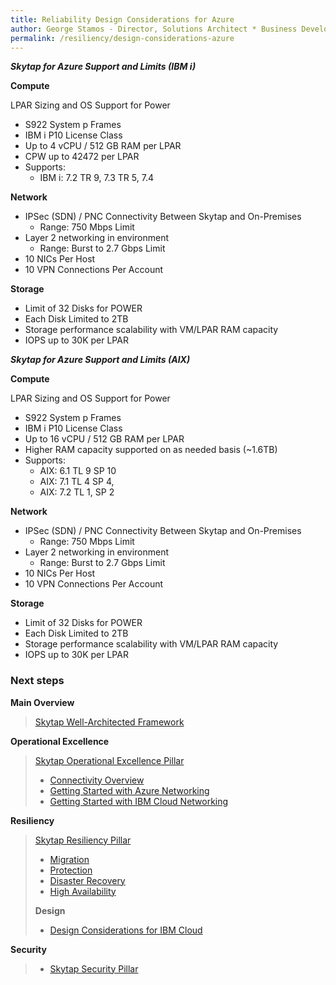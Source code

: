 ```yaml
---
title: Reliability Design Considerations for Azure
author: George Stamos - Director, Solutions Architect * Business Development
permalink: /resiliency/design-considerations-azure
---
```


***Skytap for Azure Support and Limits (IBM i)***


**Compute**

LPAR Sizing and OS Support
for Power

* S922 System p Frames
* IBM i P10 License Class
* Up to 4 vCPU / 512 GB RAM per LPAR
* CPW up to 42472 per LPAR
* Supports:
    * IBM i:  7.2 TR 9, 7.3 TR 5, 7.4

**Network**

* IPSec (SDN) / PNC Connectivity Between Skytap and On-Premises
  * Range: 750 Mbps Limit
* Layer 2 networking in environment
  * Range: Burst to 2.7 Gbps Limit
* 10 NICs Per Host
* 10 VPN Connections Per Account


**Storage**

* Limit of 32 Disks for POWER
* Each Disk Limited to 2TB 
* Storage performance scalability with VM/LPAR RAM capacity
* IOPS up to 30K per LPAR

***Skytap for Azure Support and Limits (AIX)***

**Compute**

LPAR Sizing and OS Support for Power

* S922 System p Frames
* IBM i P10 License Class
* Up to 16 vCPU / 512 GB RAM per LPAR
* Higher RAM capacity supported on as needed basis (~1.6TB)
* Supports:
    * AIX: 6.1 TL 9 SP 10
    * AIX: 7.1 TL 4 SP 4, 
    * AIX: 7.2 TL 1, SP 2

**Network**

* IPSec (SDN) / PNC Connectivity Between Skytap and On-Premises
  * Range: 750 Mbps Limit
* Layer 2 networking in environment
  * Range: Burst to 2.7 Gbps Limit
* 10 NICs Per Host
* 10 VPN Connections Per Account


**Storage**
* Limit of 32 Disks for POWER
* Each Disk Limited to 2TB 
* Storage performance scalability with VM/LPAR RAM capacity
* IOPS up to 30K per LPAR

### Next steps

**Main Overview**
> [Skytap Well-Architected Framework](../)

**Operational Excellence**
>[Skytap Operational Excellence Pillar](../operations/)
>* [Connectivity Overview](../operations/connectivity/)
>* [Getting Started with Azure Networking](../operations/connectivity/azure)
>* [Getting Started with IBM Cloud Networking](../operations/connectivity/ibm)

**Resiliency**
> [Skytap Resiliency Pillar](./)
>* [Migration](./migrations)
>* [Protection](./backups)
>* [Disaster Recovery](./disaster-recovery)
>* [High Availability](./ibmi-disaster-recovery)
>
>**Design**
>* [Design Considerations for IBM Cloud](./design-considerations-ibm)

**Security**
> * [Skytap Security Pillar](../security/)

